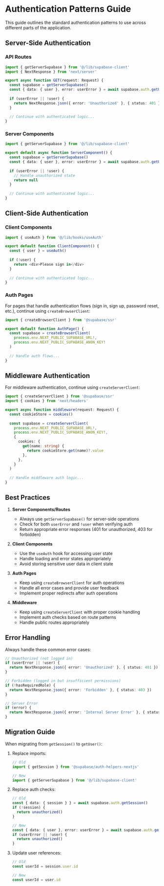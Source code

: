 # Authentication Patterns Guide

This guide outlines the standard authentication patterns to use across different parts of the application.

## Server-Side Authentication

### API Routes
```typescript
import { getServerSupabase } from '@/lib/supabase-client'
import { NextResponse } from 'next/server'

export async function GET(request: Request) {
  const supabase = getServerSupabase()
  const { data: { user }, error: userError } = await supabase.auth.getUser()
  
  if (userError || !user) {
    return NextResponse.json({ error: 'Unauthorized' }, { status: 401 })
  }
  
  // Continue with authenticated logic...
}
```

### Server Components
```typescript
import { getServerSupabase } from '@/lib/supabase-client'

export default async function ServerComponent() {
  const supabase = getServerSupabase()
  const { data: { user }, error: userError } = await supabase.auth.getUser()
  
  if (userError || !user) {
    // Handle unauthorized state
    return null
  }
  
  // Continue with authenticated logic...
}
```

## Client-Side Authentication

### Client Components
```typescript
import { useAuth } from '@/lib/hooks/useAuth'

export default function ClientComponent() {
  const { user } = useAuth()
  
  if (!user) {
    return <div>Please sign in</div>
  }
  
  // Continue with authenticated logic...
}
```

### Auth Pages
For pages that handle authentication flows (sign in, sign up, password reset, etc.), continue using `createBrowserClient`:

```typescript
import { createBrowserClient } from '@supabase/ssr'

export default function AuthPage() {
  const supabase = createBrowserClient(
    process.env.NEXT_PUBLIC_SUPABASE_URL!,
    process.env.NEXT_PUBLIC_SUPABASE_ANON_KEY!
  )
  
  // Handle auth flows...
}
```

## Middleware Authentication

For middleware authentication, continue using `createServerClient`:

```typescript
import { createServerClient } from '@supabase/ssr'
import { cookies } from 'next/headers'

export async function middleware(request: Request) {
  const cookieStore = cookies()
  
  const supabase = createServerClient(
    process.env.NEXT_PUBLIC_SUPABASE_URL!,
    process.env.NEXT_PUBLIC_SUPABASE_ANON_KEY!,
    {
      cookies: {
        get(name: string) {
          return cookieStore.get(name)?.value
        },
      },
    }
  )
  
  // Handle middleware auth logic...
}
```

## Best Practices

1. **Server Components/Routes**
   - Always use `getServerSupabase()` for server-side operations
   - Check for both `userError` and `!user` when verifying auth
   - Return appropriate error responses (401 for unauthorized, 403 for forbidden)

2. **Client Components**
   - Use the `useAuth` hook for accessing user state
   - Handle loading and error states appropriately
   - Avoid storing sensitive user data in client state

3. **Auth Pages**
   - Keep using `createBrowserClient` for auth operations
   - Handle all error cases and provide user feedback
   - Implement proper redirects after auth operations

4. **Middleware**
   - Keep using `createServerClient` with proper cookie handling
   - Implement auth checks based on route patterns
   - Handle public routes appropriately

## Error Handling

Always handle these common error cases:

```typescript
// Unauthorized (not logged in)
if (userError || !user) {
  return NextResponse.json({ error: 'Unauthorized' }, { status: 401 })
}

// Forbidden (logged in but insufficient permissions)
if (!hasRequiredRole) {
  return NextResponse.json({ error: 'Forbidden' }, { status: 403 })
}

// Server Error
if (error) {
  return NextResponse.json({ error: 'Internal Server Error' }, { status: 500 })
}
```

## Migration Guide

When migrating from `getSession()` to `getUser()`:

1. Replace imports:
   ```typescript
   // Old
   import { getSession } from '@supabase/auth-helpers-nextjs'
   
   // New
   import { getServerSupabase } from '@/lib/supabase-client'
   ```

2. Replace auth checks:
   ```typescript
   // Old
   const { data: { session } } = await supabase.auth.getSession()
   if (!session) {
     return unauthorized()
   }
   
   // New
   const { data: { user }, error: userError } = await supabase.auth.getUser()
   if (userError || !user) {
     return unauthorized()
   }
   ```

3. Update user references:
   ```typescript
   // Old
   const userId = session.user.id
   
   // New
   const userId = user.id
   ```
